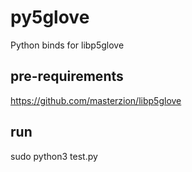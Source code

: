 # py5glove

Python binds for libp5glove

pre-requirements
----------------

https://github.com/masterzion/libp5glove


run
---

sudo python3 test.py
